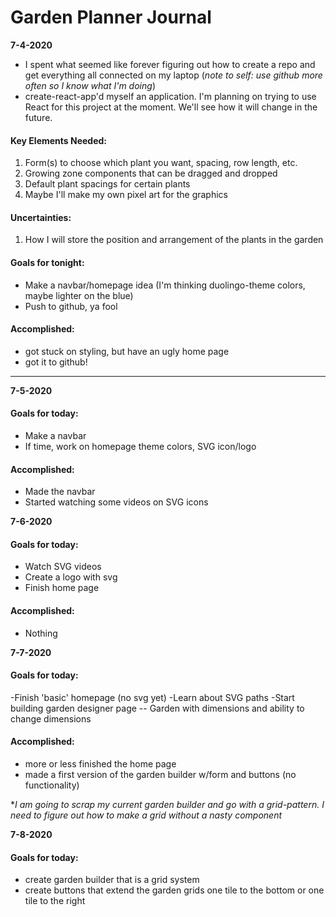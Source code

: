 # Garden Planner Journal

**7-4-2020**  
- I spent what seemed like forever figuring out how to create a repo and get everything all connected on my laptop (*note to self: use github more often so I know what I'm doing*)
- create-react-app'd myself an application. I'm planning on trying to use React for this project at the moment. We'll see how it will change in the future.

#### Key Elements Needed:
1. Form(s) to choose which plant you want, spacing, row length, etc.
2. Growing zone components that can be dragged and dropped
3. Default plant spacings for certain plants
4. Maybe I'll make my own pixel art for the graphics

#### Uncertainties:
1. How I will store the position and arrangement of the plants in the garden

#### Goals for tonight:
- Make a navbar/homepage idea (I'm thinking duolingo-theme colors, maybe lighter on the blue)
- Push to github, ya fool

#### Accomplished:
- got stuck on styling, but have an ugly home page
- got it to github!

---

**7-5-2020**

#### Goals for today:
- Make a navbar
- If time, work on homepage theme colors, SVG icon/logo

#### Accomplished:
- Made the navbar
- Started watching some videos on SVG icons

**7-6-2020**

#### Goals for today:
- Watch SVG videos
- Create a logo with svg
- Finish home page

#### Accomplished:
- Nothing

**7-7-2020**

#### Goals for today:
-Finish 'basic' homepage (no svg yet)
-Learn about SVG paths
-Start building garden designer page 
-- Garden with dimensions and ability to change dimensions

#### Accomplished:
- more or less finished the home page
- made a first version of the garden builder w/form and buttons (no functionality)

**I am going to scrap my current garden builder and go with a grid-pattern. I need to figure out how to make a grid without a nasty component*

**7-8-2020**

#### Goals for today:
- create garden builder that is a grid system
- create buttons that extend the garden grids one tile to the bottom or one tile to the right